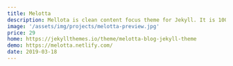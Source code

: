 ```yaml
---
title: Melotta
description: Mellota is clean content focus theme for Jekyll. It is 100% responsive means it will fit in various device of different size
image: '/assets/img/projects/melotta-preview.jpg'
price: 29
home: https://jekyllthemes.io/theme/melotta-blog-jekyll-theme
demo: https://melotta.netlify.com/
date: 2019-03-18
---
```


